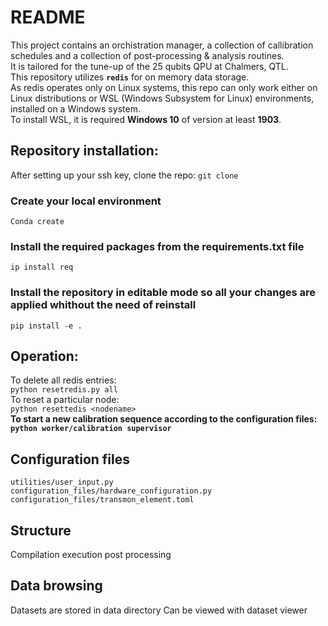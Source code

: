 # README #
This project contains an orchistration manager, a collection of callibration schedules and a collection of post-processing & analysis routines.  
It is tailored for the tune-up of the 25 qubits QPU at Chalmers, QTL.  
This repository utilizes **`redis`** for on memory data storage.  
As redis operates only on Linux systems, this repo can only work either on Linux distributions or WSL (Windows Subsystem for Linux) environments, installed on a Windows system.  
To install WSL, it is required **Windows 10** of version at least **1903**.

## Repository installation:
After setting up your ssh key, clone the repo:
```git clone```

### Create your local environment ###
```Conda create```

### Install the required packages from the requirements.txt file ###
```ip install req```

### Install the repository in editable mode so all your changes are applied whithout the need of reinstall ###
```pip install -e .```

## Operation: ##
To delete all redis entries:  
```python resetredis.py all```  
To reset a particular node:  
```python resettedis <nodename>```  
**To start a new calibration sequence according to the configuration files:**  
**```python worker/calibration supervisor```**  

## Configuration files
`utilities/user_input.py`  
`configuration_files/hardware_configuration.py`  
`configuration_files/transmon_element.toml`  

## Structure
Compilation execution post processing  

## Data browsing
Datasets are stored in data directory
Can be viewed with dataset viewer
